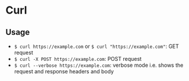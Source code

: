 # Curl

## Usage

- `$ curl https://example.com` or `$ curl "https://example.com"`: GET request
- `$ curl -X POST https://example.com`: POST request
- `$ curl --verbose https://example.com`: verbose mode i.e. shows the request and response headers and body
